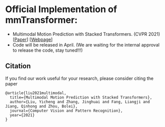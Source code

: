 # Official Implementation of mmTransformer:
- Multimodal Motion Prediction with Stacked Transformers. (CVPR 2021) [[Paper](https://arxiv.org/pdf/2103.11624.pdf)] [[Webpage](https://decisionforce.github.io/mmTransformer/)]
- Code will be released in April. (We are waiting for the internal approval to release the code, stay tuned!!!)

## Citation
If you find our work useful for your research, please consider citing the paper
```
@article{liu2021multimodal,
  title={Multimodal Motion Prediction with Stacked Transformers},
  author={Liu, Yicheng and Zhang, Jinghuai and Fang, Liangji and Jiang, Qinhong and Zhou, Bolei},
  journal={Computer Vision and Pattern Recognition},
  year={2021}
}
```
